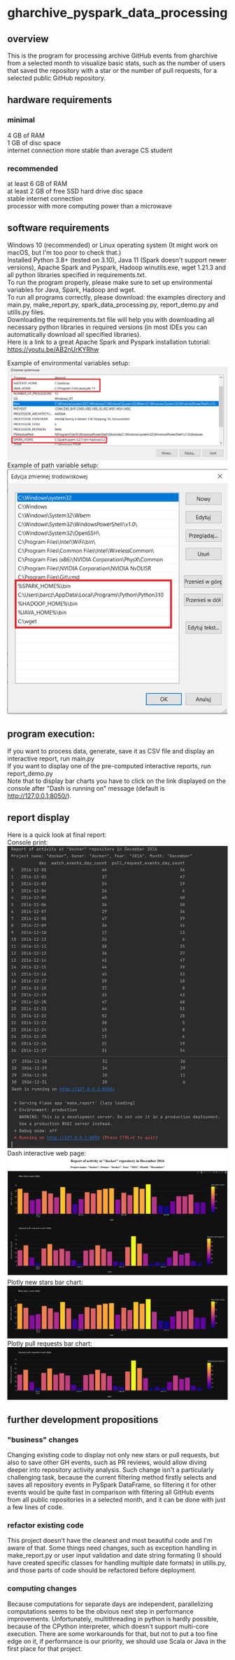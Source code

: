 # gharchive_pyspark_data_processing
## overview
This is the program for processing archive GitHub events from gharchive from a selected month to
visualize basic stats, such as the number of users that saved the repository with a star or the number of pull
requests, for a selected public GitHub repository.
## hardware  requirements
### minimal
4 GB of RAM <br />
1 GB of disc space <br />
internet connection more stable than average CS student<br />

### recommended
at least 6 GB of RAM <br />
at least 2 GB of free SSD hard drive disc space <br />
stable internet connection <br />
processor with more computing power than a microwave

## software requirements
Windows 10 (recommended) or Linux operating system (It might work on macOS, but I'm too poor to check that.) <br />
Installed Python 3.8+ (tested on 3.10), Java 11 (Spark doesn't support newer versions), Apache Spark and Pyspark, Hadoop winutils.exe,
wget 1.21.3 and all python libraries specified in requirements.txt.  <br />
To run the program properly, please make sure to set up environmental variables for Java, Spark, Hadoop and wget.  <br />
To run all programs correctly, please download: the examples directory and main.py, make_report.py, spark_data_processing.py, report_demo.py and utills.py files.  <br />
Downloading the requirements.txt file will help you with downloading all necessary python libraries in required versions 
(in most IDEs you can automatically download all specified libraries).  <br />
Here is a link to a great Apache Spark and Pyspark installation tutorial: https://youtu.be/AB2nUrKYRhw   <br />

Example of environmental variables setup: <br />
<img src="/assets/environmental_variables.PNG" alt="Environmental variables setup" title="Environmental variables setup">
Example of path variable setup: <br />
<img src="/assets/path_environmental_variables.PNG" alt="Path in environmental variables setup" title="Path in environmental variables setup">
<br />

## program execution:
If you want to process data, generate, save it as CSV file and display an interactive report, run main.py <br />
If you want to display one of the pre-computed interactive reports, run report_demo.py <br />
Note that to display bar charts you have to click on the link displayed on the console after "Dash is running on" message (default is http://127.0.0.1:8050/).

## report display
Here is a quick look at final report: <br />
Console print: <br />
<img src="/assets/docker_report_console.PNG" alt="docker/docker repository report console" title="docker/docker repository report console"> <br />
Dash interactive web page: <br /> 
<img src="/assets/docker_report_charts.PNG" alt="docker/docker repository report dash" title="docker/docker repository report dash"> <br />
Plotly new stars bar chart: <br />
<img src="/assets/docker_plotly_stars_bar_chart.png" alt="docker/docker repository plotly new stars bar chart" 
     title="docker/docker repository plotly new stars bar chart"> <br />
Plotly pull requests bar chart: <br />
<img src="/assets/docker_plotly_pull_requests_bar_chart.png" alt="docker/docker repository plotly pull requests bar chart" 
     title="docker/docker repository plotly pull requests bar chart"> <br />
     
## further development propositions

### "business" changes
Changing existing code to display not only new stars or pull requests, but also to save other GH events, such as PR reviews, would allow diving deeper into 
repository activity analysis. Such change isn't a particularly challenging task, because the current filtering method firstly selects and saves all repository events in 
PySpark DataFrame, so filtering it for other events would be quite fast in comparison with filtering all GitHub events from all public repositories in a selected month,
and it can be done with just a few lines of code.

### refactor existing code
This project doesn't have the cleanest and most beautiful code and I'm aware of that. Some things need changes, such as exception handling in make_report.py or
user input validation and date string formating (I should have created specific classes for handling multiple date formats) in utills.py, and those parts of code
should be refactored before deployment.

### computing changes
Because computations for separate days are independent, parallelizing computations seems to be the obvious next step in performance improvements. Unfortunately,
multithreading in python is hardly possible, because of the CPython interpreter, which doesn't support multi-core execution. There are some workarounds for that,
but not to put a too fine edge on it, if performance is our priority, we should use Scala or Java in the first place for that project.
